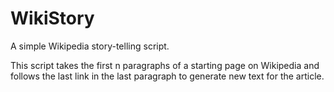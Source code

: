 # WikiStory
A simple Wikipedia story-telling script.

This script takes the first n paragraphs of a starting page on Wikipedia and follows the last link in the last paragraph to
generate new text for the article.
